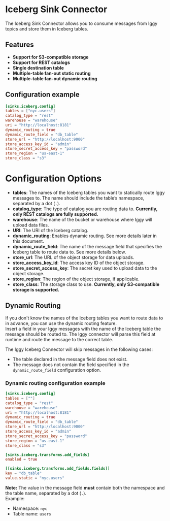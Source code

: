 # Iceberg Sink Connector

The Iceberg Sink Connector allows you to consume messages from Iggy topics and store them in Iceberg tables. 

## Features

- **Support for S3-compatible storage**
- **Support for REST catalogs**
- **Single destination table**
- **Multiple-table fan-out static routing**
- **Multiple-table fan-out dynamic routing**

## Configuration example

```toml
[sinks.iceberg.config]
tables = ["nyc.users"]
catalog_type = "rest"
warehouse = "warehouse"
uri = "http://localhost:8181"
dynamic_routing = true
dynamic_route_field = "db_table"
store_url = "http://localhost:9000"
store_access_key_id = "admin" 
store_secret_access_key = "password"
store_region = "us-east-1"
store_class = "s3"
```
# Configuration Options

- **tables**: The names of the Iceberg tables you want to statically route Iggy messages to. The name should include the table’s namespace, separated by a dot (`.`).  
- **catalog_type**: The type of catalog you are routing data to. **Currently, only REST catalogs are fully supported.**  
- **warehouse**: The name of the bucket or warehouse where Iggy will upload data files.  
- **URI**: The URI of the Iceberg catalog.  
- **dynamic_routing**: Enables dynamic routing. See more details later in this document.  
- **dynamic_route_field**: The name of the message field that specifies the Iceberg table to route data to. See more details below.  
- **store_url**: The URL of the object storage for data uploads.  
- **store_access_key_id**: The access key ID of the object storage.  
- **store_secret_access_key**: The secret key used to upload data to the object storage.  
- **store_region**: The region of the object storage, if applicable.  
- **store_class**: The storage class to use. **Currently, only S3-compatible storage is supported.**  

## Dynamic Routing

If you don't know the names of the Iceberg tables you want to route data to in advance, you can use the dynamic routing feature.  
Insert a field in your Iggy messages with the name of the Iceberg table the message should be routed to. The Iggy connector will parse this field at runtime and route the message to the correct table.  

The Iggy Iceberg Connector will skip messages in the following cases:  
- The table declared in the message field does not exist.  
- The message does not contain the field specified in the `dynamic_route_field` configuration option.  


### Dynamic routing configuration example

```toml
[sinks.iceberg.config]
tables = [""]
catalog_type = "rest"
warehouse = "warehouse"
uri = "http://localhost:8181"
dynamic_routing = true
dynamic_route_field = "db_table"
store_url = "http://localhost:9000"
store_access_key_id = "admin" 
store_secret_access_key = "password"
store_region = "us-east-1"
store_class = "s3"

[sinks.iceberg.transforms.add_fields]
enabled = true

[[sinks.iceberg.transforms.add_fields.fields]]
key = "db_table"
value.static = "nyc.users"
```

**Note:** The value in the message field **must** contain both the namespace and the table name, separated by a dot (`.`).  
Example:  
- Namespace: `nyc`  
- Table name: `users`  

